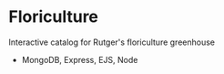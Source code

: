 Floriculture
============

Interactive catalog for Rutger's floriculture greenhouse

* MongoDB, Express, EJS, Node

